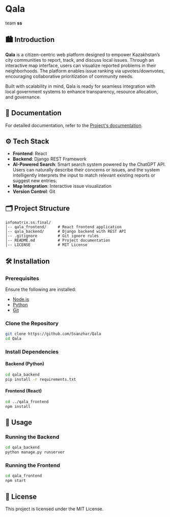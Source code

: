 # Qala
team **ss**
## 🏙️ Introduction

**Qala** is a citizen-centric web platform designed to empower Kazakhstan’s city communities to report, track, and discuss local issues. Through an interactive map interface, users can visualize reported problems in their neighborhoods. The platform enables issue ranking via upvotes/downvotes, encouraging collaborative prioritization of community needs.

Built with scalability in mind, Qala is ready for seamless integration with local government systems to enhance transparency, resource allocation, and governance.

## 📄 Documentation

For detailed documentation, refer to the [Project's documentation](https://docs.google.com/document/d/1nZB1fy8Al20xBNipCXVEs4ODLpCNnzxJ/edit?usp=sharing&ouid=113911636319581141972&rtpof=true&sd=true).

## ⚙️ Tech Stack

- **Frontend**: React
- **Backend**: Django REST Framework
- **AI-Powered Search**: Smart search system powered by the ChatGPT API. Users can naturally describe their concerns or issues, and the system intelligently interprets the input to match relevant existing reports or suggest new entries.
- **Map Integration**: Interactive issue visualization
- **Version Control**: Git



## 🗂️ Project Structure

```
infomatrix.ss.final/
│-- qala_frontend/     # React frontend application
│-- qala_backend/      # Django backend with REST API
│-- .gitignore         # Git ignore rules
│-- README.md          # Project documentation
│-- LICENSE            # MIT License
```

## 🛠️ Installation

### Prerequisites

Ensure the following are installed:

- [Node.js](https://nodejs.org/)
- [Python](https://www.python.org/)
- [Git](https://git-scm.com/)

### Clone the Repository

```bash
git clone https://github.com/Ssanzhar/Qala
cd Qala
```

### Install Dependencies

#### Backend (Python)

```bash
cd qala_backend
pip install -r requirements.txt
```

#### Frontend (React)

```bash
cd ../qala_frontend
npm install
```

## 🚀 Usage

### Running the Backend

```bash
cd qala_backend
python manage.py runserver
```

### Running the Frontend

```bash
cd qala_frontend
npm start
```

## 📄 License

This project is licensed under the MIT License.
